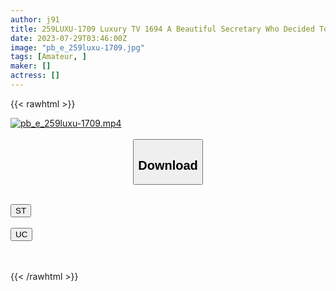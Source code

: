 ```yaml
---
author: j91
title: 259LUXU-1709 Luxury TV 1694 A Beautiful Secretary Who Decided To Appear In AV By The President’s Order (!?). After She Cheeks Her Cock With An Ecstatic Face, She Happily Shakes Her Hips And Immerses Herself In Adult Sex Appeal! (Miwa Saeki)
date: 2023-07-29T03:46:00Z
image: "pb_e_259luxu-1709.jpg"
tags: [Amateur, ]
maker: []
actress: []
---
```



{{< rawhtml >}}

<div class="video" data-videoid="0dl10BpvWyFb1ab">
    <a href="javascript:;">
        <img src="https://my.j91.asia/posts/pb_e_259luxu-1709/pb_e_259luxu-1709.jpg" width="WIDTH" height="HEIGHT" alt="pb_e_259luxu-1709.mp4" loading="lazy">
    </a>
</div>

<script type="text/javascript" src="https://j91.asia/asset/on-demand-st.js"></script>

<br>
  <link rel="stylesheet" href="https://j91.asia/asset/bs5.css">
  
  <center>
  <button class="btn btn-primary" type="button" data-bs-toggle="collapse" data-bs-target=".multi-collapse" aria-expanded="false" aria-controls="multiCollapseExample1 multiCollapseExample2"><h2>Download</h2></button></center>
</p>
<div class="row">
  <div class="col">
    <div class="collapse multi-collapse" id="multiCollapseExample1">
      <div class="card card-body">
	      	      <br>
<div class="buttons">  
<a href="https://streamtape.to/v/0dl10BpvWyFb1ab"><button class="btn-hover color-3"><i class="fa fa-download"></i> ST</button></a></div>
    </div>
  </div>
</div>
  <div class="col">
    <div class="collapse multi-collapse" id="multiCollapseExample2">
      <div class="card card-body">
	      <br>
<div class="buttons">
    <a href="https://userscloud.com/vbtxw2xhj45b"><button class="btn-hover color-9"><i class="fa fa-download"></i> UC</button></a></div>
<br><br>
      </div>
    </div>
  </div>
</div>

{{< /rawhtml >}}